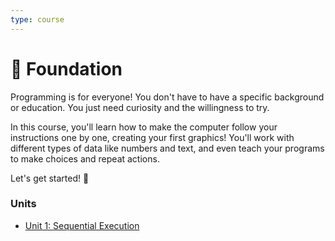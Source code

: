 ```yaml
---
type: course
---
```


# 🌱 Foundation

Programming is for everyone! You don't have to have a specific background or
education. You just need curiosity and the willingness to try.

In this course, you'll learn how to make the computer follow your instructions
one by one, creating your first graphics! You'll work with different types of
data like numbers and text, and even teach your programs to make choices and
repeat actions.

Let's get started! 🚀

### Units

- [Unit 1: Sequential Execution](sequence/README.md)

